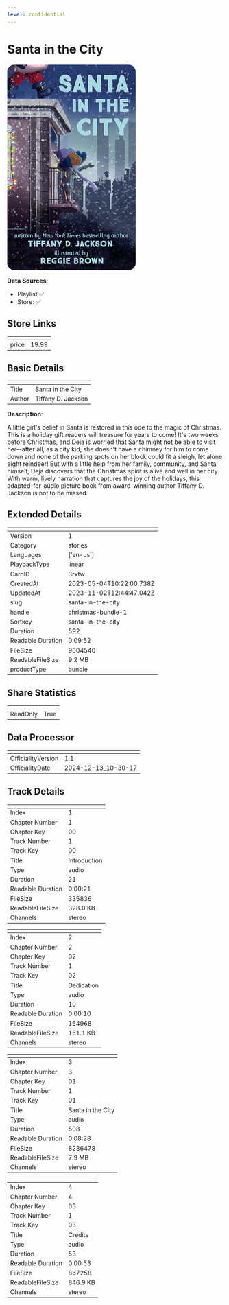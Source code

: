 ```yaml
---
level: confidential
---
```

# Santa in the City

![card_[3rxtw].png](../../img/cards/card_[3rxtw].png)

**Data Sources**: 

- Playlist:✅
- Store: ✅


## Store Links

| <!-- --> | <!-- --> |
| - | - |
| price | 19.99 |


## Basic Details

| <!-- --> | <!-- --> |
| - | - |
| Title | Santa in the City |
| Author | Tiffany D. Jackson |

**Description**:

A little girl's belief in Santa is restored in this ode to the magic of Christmas. This is a holiday gift readers will treasure for years to come!  It's two weeks before Christmas, and Deja is worried that Santa might not be able to visit her--after all, as a city kid, she doesn't have a chimney for him to come down and none of the parking spots on her block could fit a sleigh, let alone eight reindeer! But with a little help from her family, community, and Santa himself, Deja discovers that the Christmas spirit is alive and well in her city.   With warm, lively narration that captures the joy of the holidays, this adapted-for-audio picture book from award-winning author Tiffany D. Jackson is not to be missed.


## Extended Details

| <!-- --> | <!-- --> |
| - | - |
| Version | 1 |
| Category | stories |
| Languages | ['en-us'] |
| PlaybackType | linear |
| CardID | 3rxtw |
| CreatedAt | 2023-05-04T10:22:00.738Z |
| UpdatedAt | 2023-11-02T12:44:47.042Z |
| slug | santa-in-the-city |
| handle | christmas-bundle-1 |
| Sortkey | santa-in-the-city |
| Duration | 592 |
| Readable Duration | 0:09:52 |
| FileSize | 9604540 |
| ReadableFileSize | 9.2 MB |
| productType | bundle |


## Share Statistics

| <!-- --> | <!-- --> |
| - | - |
| ReadOnly | True |


## Data Processor

| <!-- --> | <!-- --> |
| - | - |
| OfficialityVersion | 1.1
| OfficialityDate | 2024-12-13_10-30-17


## Track Details

| <!-- --> | <!-- --> |
| - | - |
| Index | 1 |
| Chapter Number | 1 |
| Chapter Key | 00 |
| Track Number | 1 |
| Track Key | 00 |
| Title | Introduction |
| Type | audio |
| Duration | 21 |
| Readable Duration | 0:00:21 |
| FileSize | 335836 |
| ReadableFileSize | 328.0 KB |
| Channels | stereo |

| <!-- --> | <!-- --> |
| - | - |
| Index | 2 |
| Chapter Number | 2 |
| Chapter Key | 02 |
| Track Number | 1 |
| Track Key | 02 |
| Title | Dedication |
| Type | audio |
| Duration | 10 |
| Readable Duration | 0:00:10 |
| FileSize | 164968 |
| ReadableFileSize | 161.1 KB |
| Channels | stereo |

| <!-- --> | <!-- --> |
| - | - |
| Index | 3 |
| Chapter Number | 3 |
| Chapter Key | 01 |
| Track Number | 1 |
| Track Key | 01 |
| Title | Santa in the City |
| Type | audio |
| Duration | 508 |
| Readable Duration | 0:08:28 |
| FileSize | 8236478 |
| ReadableFileSize | 7.9 MB |
| Channels | stereo |

| <!-- --> | <!-- --> |
| - | - |
| Index | 4 |
| Chapter Number | 4 |
| Chapter Key | 03 |
| Track Number | 1 |
| Track Key | 03 |
| Title | Credits |
| Type | audio |
| Duration | 53 |
| Readable Duration | 0:00:53 |
| FileSize | 867258 |
| ReadableFileSize | 846.9 KB |
| Channels | stereo |

